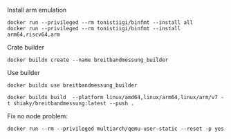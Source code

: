 Install arm emulation

```
docker run --privileged --rm tonistiigi/binfmt --install all
docker run --privileged --rm tonistiigi/binfmt --install arm64,riscv64,arm
```

Crate builder

```
docker buildx create --name breitbandmessung_builder
```

Use builder

```
docker buildx use breitbandmessung_builder
```

```
docker buildx build  --platform linux/amd64,linux/arm64,linux/arm/v7 -t shiaky/breitbandmessung:latest --push .
```

Fix no node problem:

```
docker run --rm --privileged multiarch/qemu-user-static --reset -p yes
```
